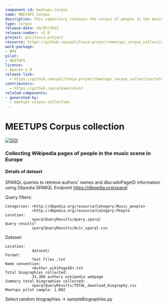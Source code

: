 ```yaml
---
component-id: meetups-corpus
name: MEETUPS Corpus
description: This repository contains the corpus of people in the music scene in Europe
type: Corpus
release-date: 20/07/2022
release-number: v1.0
project: polifonia-project
resource: https://github.com/polifonia-project/meetups_corpus_collection/
work-package:
- WP4
pilot:
- MEETUPS
licence: 
- Apache-2.0
release link:
  - https://github.com/polifonia-project/meetups_corpus_collection/releases/tag/v1.0
contributors:
  - https://github.com/albamoralest
related-components:
- generated-by: 
  - meetups-corpus-collection
---
```


# MEETUPS Corpus collection

[![DOI](https://zenodo.org/badge/504547694.svg)](https://zenodo.org/badge/latestdoi/504547694)

### Collecting Wikipedia pages of people in the music scene in Europe

#### Details of dataset

SPARQL queries to retrieve authors' names and dbo:wikiPageID information using Dbpedia SPARQL Endpoint https://dbpedia.org/sparql

Query filters:
  
    Categories: <http://dbpedia.org/resource/Category:Music_people>
                <http://dbpedia.org/resource/Category:People
    Location:
                sparqlQueryResults/query.sparql
    Query results"
                sparqlQueryResults/Q<1>_sparql.csv

Dataset:
    
    Location:
                dataset/
    Format:
                Text files .txt
    Name convention:
                <Author_wikiPageID>.txt
    Total biographies collected: 
                33,309 authors wikipedia webpage
    Summary total biographies collected: 
                sparqlQueryResults/TOTAL_download_biography.csv
    Meetups pilot sample: 1.002

Select random biographies -> sampleBiographies.py
